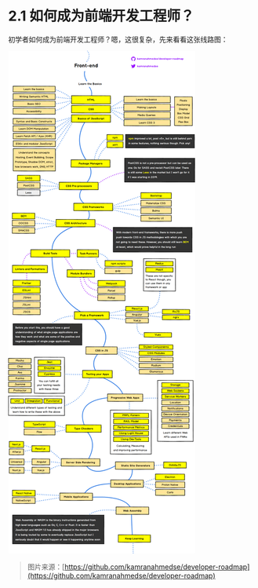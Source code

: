# 2.1 如何成为前端开发工程师？

初学者如何成为前端开发工程师？嗯，这很复杂，先来看看这张线路图：

![](/assets/frontend.png)

> 图片来源：[https://github.com/kamranahmedse/developer-roadmap](https://github.com/kamranahmedse/developer-roadmap)



